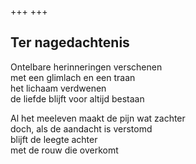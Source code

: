 +++
+++

## Ter nagedachtenis

Ontelbare herinneringen verschenen \
met een glimlach en een traan \
het lichaam verdwenen \
de liefde blijft voor altijd bestaan

Al het meeleven maakt de pijn wat zachter \
doch, als de aandacht is verstomd  \
blijft de leegte achter \
met de rouw die overkomt
